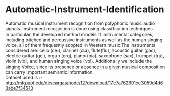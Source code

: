 # Automatic-Instrument-Identification
Automatic musical instrument recognition from polyphonic music audio signals. Instrument recognition is done using classification techniques. <br />
In particular, the developed method models 11 instrumental categories, including pitched and percussive instruments as well as the human singing voice, all of them frequently adopted in Western music.The instruments considered are: cello (cel), clarinet (cla), flute(flu), acoustic guitar (gac), electric guitar (gel), organ (org), piano (pia), saxophone (sax), trumpet (tru), violin (vio), and human singing voice (voi). Additionally we include the singing Voice, since its presence or absence in a given musical composition can carry important semantic information. <br />
Dataset used is :- http://mtg.upf.edu/descargas/node/12/download/17e7a762691ce3059d4d63abe7f34513
